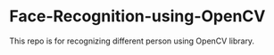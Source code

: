 # Face-Recognition-using-OpenCV
This repo is for recognizing different person using OpenCV library.
